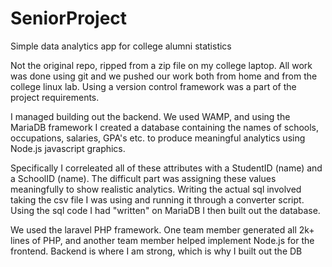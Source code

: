 # SeniorProject
Simple data analytics app for college alumni statistics

Not the original repo, ripped from a zip file on my college laptop. All work was done using git and we pushed our work both from home and from the college linux lab. Using a version control framework was a part of the project requirements.

I managed building out the backend. We used WAMP, and using the MariaDB framework I created a database containing the names of schools, occupations, salaries, GPA's etc. to produce meaningful analytics using Node.js javascript graphics. 

Specifically I correleated all of these attributes with a StudentID (name) and a SchoolID (name). The difficult part was assigning these values meaningfully to show realistic analytics. Writing the actual sql involved taking the csv file I was using and running it through a converter script. Using the sql code I had "written" on MariaDB I then built out the database. 

We used the laravel PHP framework. One team member generated all 2k+ lines of PHP, and another team member helped implement Node.js for the frontend. Backend is where I am strong, which is why I built out the DB
